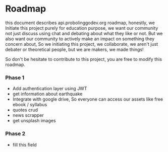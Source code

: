 # Roadmap
this document describes api.probolinggodev.org roadmap, honestly, we Initiate this project purely for education purpose, we want our community not just discuss using chat and debating about what they like or not. But we also want our community to actively make an impact on something they concern about, So we initiating this project, we collaborate, we aren't just debater or theoretical people, but we are makers, we made things!

So don't be hesitate to contribute to this project, you are free to modify this roadmap.

### Phase 1
- Add authentication layer using JWT
- get information about earthquake
- Integrate with google drive, So everyone can access our assets like free ebook / syllabus
- quotes crud
- news scrapper
- get unsplash images

### Phase 2
- fill this field
